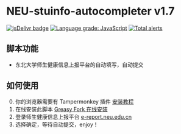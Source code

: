 # NEU-stuinfo-autocompleter v1.7

[![jsDelivr badge](https://data.jsdelivr.com/v1/package/gh/marshall-sun/NEU-stuinfo-autocompleter/badge)](https://www.jsdelivr.com/package/gh/marshall-sun/NEU-stuinfo-autocompleter)
[![Language grade: JavaScript](https://img.shields.io/lgtm/grade/javascript/g/Marshall-Sun/NEU-stuinfo-autocompleter.svg?logo=lgtm&logoWidth=18&style=flat-square&color=blueviolet)](https://lgtm.com/projects/g/Marshall-Sun/NEU-stuinfo-autocompleter/context:javascript)
[![Total alerts](https://img.shields.io/lgtm/alerts/g/Marshall-Sun/NEU-stuinfo-autocompleter.svg?logo=lgtm&logoWidth=18&style=flat-square&color=blueviolet)](https://lgtm.com/projects/g/Marshall-Sun/NEU-stuinfo-autocompleter/alerts/)

## 脚本功能

* 东北大学师生健康信息上报平台的自动填写，自动提交

## 如何使用

0. 你的浏览器需要有 Tampermonkey 插件 [安装教程](https://cloud.tencent.com/developer/news/42462)
1. 在线安装此脚本 [Greasy Fork 在线安装](https://greasyfork.org/zh-CN/scripts/398919-neu-stuinfo-autocompleter)
2. 登录师生健康信息上报平台 [e-report.neu.edu.cn](https://e-report.neu.edu.cn)
3. 选择确定，等待自动提交，enjoy！

